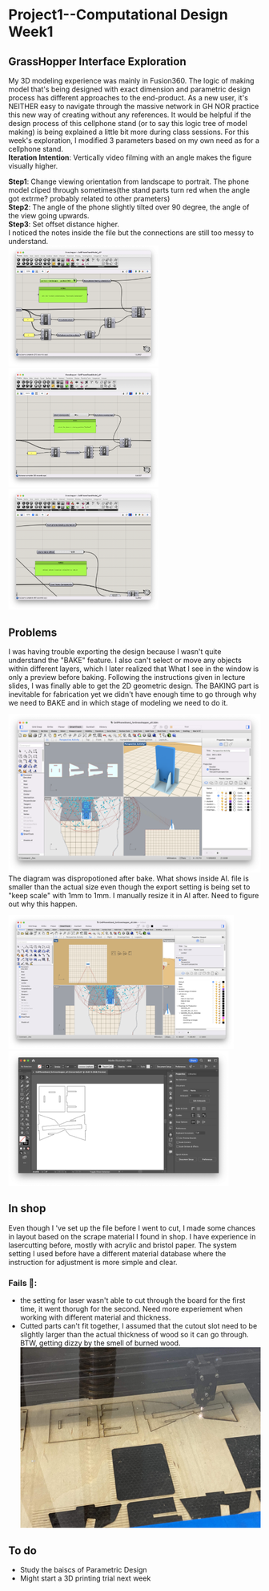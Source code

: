 # Project1--Computational Design Week1
## GrassHopper Interface Exploration ##
My 3D modeling experience was mainly in Fusion360. The logic of making model that's being designed with exact dimension and parametric design process has different approaches to the end-product. As a new user, it's NEITHER easy to navigate through the massive network in GH NOR practice this new way of creating without any references. It would be helpful if the design process of this cellphone stand (or to say this logic tree of model making) is being explained a little bit more during class sessions. For this week's exploration, I modified 3 parameters based on my own need as for a cellphone stand.   
**Iteration Intention**: Vertically video filming with an angle makes the figure visually higher. 

**Step1**: Change viewing orientation from landscape to portrait. The phone model cliped through sometimes(the stand parts turn red when the angle got extrme? probably related to other prameters)  
**Step2**: The angle of the phone slightly tilted over 90 degree, the angle of the view going upwards.   
**Step3**: Set offset distance higher.  
I noticed the notes inside the file but the connections are still too messy to understand.   
<img width=300 src="GHP01.png"><img width=300 src="GHP02.png"><img width=300 src="GHP03.png">


## Problems ##
I was having trouble exporting the design because I wasn't quite understand the "BAKE" feature.
I also can't select or move any objects within different layers, which I later realized that What I see in the window is only a preview before baking. Following the instructions given in lecture slides, I was finally able to get the 2D geometric design.
The BAKING part is inevitable for fabrication yet we didn't have enough time to go through why we need to BAKE and in which stage of modeling we need to do it. 

![alt text](AfterChange.png)
The diagram was dispropotioned after bake. What shows inside AI. file is smaller than the actual size even though the export setting is being set to "keep scale" with 1mm to 1mm. I manually resize it in AI after. Need to figure out why this happen. 

<img width=450 src="AfterBake.png"> <img height=270 src="LasercutSetup.png">

## In shop ##
Even though I 've set up the file before I went to cut, I made some chances in layout based on the scrape material I found in shop. I have experience in lasercutting before, mostly with acrylic and bristol paper. The system setting I used before have a different material database where the instruction for adjustment is more simple and clear.  
### Fails 🥲:
- the setting for laser wasn't able to cut through the board for the first time, it went thorugh for the second. Need more experiement when working with different material and thickness.
- Cutted parts can't fit together, I assumed that the cutout slot need to be slightly larger than the actual thickness of wood so it can go through. BTW, getting dizzy by the smell of burned wood.  
![alt text](Lasercut.jpg)

## To do ##
- Study the baiscs of Parametric Design
- Might start a 3D printing trial next week

